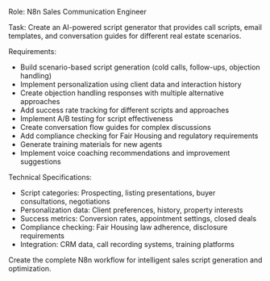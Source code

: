 Role: N8n Sales Communication Engineer

Task: Create an AI-powered script generator that provides call scripts, email templates, and conversation guides for different real estate scenarios.

Requirements:
- Build scenario-based script generation (cold calls, follow-ups, objection handling)
- Implement personalization using client data and interaction history
- Create objection handling responses with multiple alternative approaches
- Add success rate tracking for different scripts and approaches
- Implement A/B testing for script effectiveness
- Create conversation flow guides for complex discussions
- Add compliance checking for Fair Housing and regulatory requirements
- Generate training materials for new agents
- Implement voice coaching recommendations and improvement suggestions

Technical Specifications:
- Script categories: Prospecting, listing presentations, buyer consultations, negotiations
- Personalization data: Client preferences, history, property interests
- Success metrics: Conversion rates, appointment settings, closed deals
- Compliance checking: Fair Housing law adherence, disclosure requirements
- Integration: CRM data, call recording systems, training platforms

Create the complete N8n workflow for intelligent sales script generation and optimization.
